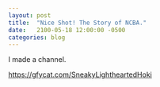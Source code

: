 ```yaml
---
layout: post
title:  "Nice Shot! The Story of NCBA."
date:   2100-05-18 12:00:00 -0500
categories: blog
---
```

I made a channel.

https://gfycat.com/SneakyLightheartedHoki